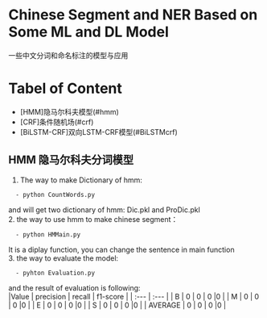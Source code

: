 # Chinese Segment and NER Based on Some ML and DL Model
一些中文分词和命名标注的模型与应用

# Tabel of Content

- [HMM]隐马尔科夫模型(#hmm)
- [CRF]条件随机场(#crf)
- [BiLSTM-CRF]双向LSTM-CRF模型(#BiLSTMcrf)

<a name ="hmm"></a>
## HMM 隐马尔科夫分词模型
1. The way to make Dictionary of hmm:<br>
```
  - python CountWords.py
```
and will get two dictionary of hmm: Dic.pkl and ProDic.pkl<br>
2. the way to use hmm to make chinese segment：<br>
```
  - python HMMain.py
```
It is a diplay function, you can change the sentence in main function<br>
3. the way to evaluate the model:<br>
```
  - pyhton Evaluation.py
```
and the result of evaluation is following:<br>
|Value | precision | recall | f1-score |
| :--- | :--- |
| B | 0 | 0 | 0 |0 |
| M | 0 | 0 | 0 |0 |
| E | 0 | 0 | 0 |0 |
| S | 0 | 0 | 0 |0 |
| AVERAGE | 0 | 0 | 0 |0 |
